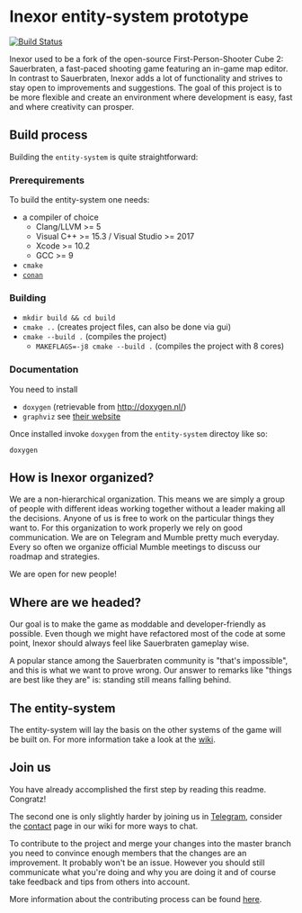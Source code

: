 # Inexor entity-system prototype
[![Build Status](https://travis-ci.org/inexorgame/entity-system.svg?branch=master)](https://travis-ci.org/inexorgame/entity-system)

Inexor used to be a fork of the open-source First-Person-Shooter Cube 2: Sauerbraten, a fast-paced shooting game featuring an in-game map editor.
In contrast to Sauerbraten, Inexor adds a lot of functionality and strives to stay open to improvements and suggestions.
The goal of this project is to be more flexible and create an environment where development is easy, fast and where creativity can prosper.


## Build process

Building the `entity-system` is quite straightforward:

### Prerequirements

To build the entity-system one needs:

- a compiler of choice
    - Clang/LLVM >= 5
    - Visual C++ >= 15.3 / Visual Studio >= 2017
    - Xcode >= 10.2
    - GCC >= 9
- `cmake`
- [`conan`](https://conan.io)

### Building

- `mkdir build && cd build`
- `cmake ..` (creates project files, can also be done via gui)
- `cmake --build .` (compiles the project)
    - `MAKEFLAGS=-j8 cmake --build .` (compiles the project with 8 cores)

### Documentation

You need to install
- `doxygen`  (retrievable from http://doxygen.nl/)
- `graphviz` see [their website](https://www.graphviz.org/)

Once installed invoke `doxygen` from the `entity-system` directoy like so:

`doxygen`

## How is Inexor organized?

We are a non-hierarchical organization. This means we are simply a group of people with different ideas working together without a leader making all the decisions. Anyone of us is free to work on the particular things they want to.
For this organization to work properly we rely on good communication. We are on Telegram and Mumble pretty much everyday. Every so often we organize official Mumble meetings to discuss our roadmap and strategies.

We are open for new people!

## Where are we headed?

Our goal is to make the game as moddable and developer-friendly as possible.
Even though we might have refactored most of the code at some point, Inexor should always feel like Sauerbraten gameplay wise.

A popular stance among the Sauerbraten community is "that's impossible", and this is what we want to prove wrong. Our answer to remarks like "things are best like they are" is: standing still means falling behind.

## The entity-system

The entity-system will lay the basis on the other systems of the game will be built on.
For more information take a look at the [wiki](https://inexor.org/wiki/features/Entity-System.html).

## Join us

You have already accomplished the first step by reading this readme. Congratz!

The second one is only slightly harder by joining us in [Telegram](https://t.me/inexor), consider the [contact](https://inexor.org/wiki/Contact.html) page in our wiki for more ways to chat.

To contribute to the project and merge your changes into the master branch you need to convince enough members that the changes are an improvement.
It probably won't be an issue. However you should still communicate what you're doing and why you are doing it and of course take feedback and tips from others into account.

More information about the contributing process can be found [here](https://github.com/inexorgame/inexor-core/wiki/How-To-Contribute-Code).
